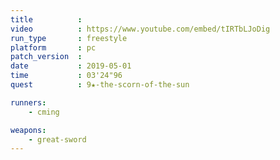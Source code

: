 ```yaml
---
title          :
video          : https://www.youtube.com/embed/tIRTbLJoDig
run_type       : freestyle
platform       : pc
patch_version  : 
date           : 2019-05-01
time           : 03'24"96
quest          : 9★-the-scorn-of-the-sun

runners:
    - cming

weapons:
    - great-sword
---
```


